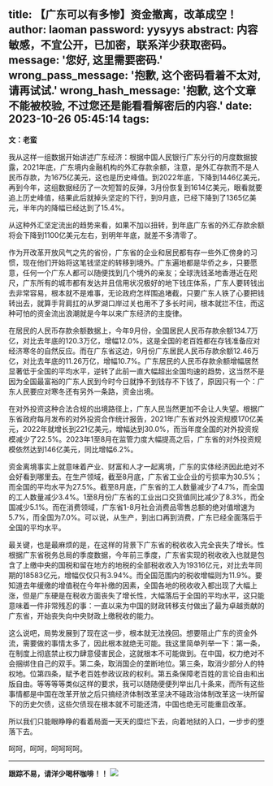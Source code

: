 title: 【广东可以有多惨】资金撤离，改革成空！
author: laoman
password: yysyys
abstract: 内容敏感，不宜公开，已加密，联系洋少获取密码。
message: '您好, 这里需要密码.'
wrong_pass_message: '抱歉, 这个密码看着不太对, 请再试试.'
wrong_hash_message: '抱歉, 这个文章不能被校验, 不过您还是能看看解密后的内容.'
date: 2023-10-26 05:45:14
tags:
---
**文：老蛮**<!--more-->

我从这样一组数据开始讲述广东经济：根据中国人民银行广东分行的月度数据披露，2021年底，广东境内金融机构的外汇存款余额，注意，是外汇存款而不是人民币存款，为1675亿美元，这也是历史峰值。到2022年底，下降到1446亿美元，再到今年，这组数据经历了一次短暂的反弹，3月份恢复到1614亿美元，眼看就要追上历史峰值，结果此后就掉头坚定的下行，到9月底，已经下降到了1365亿美元，半年内的降幅已经达到了15.4%。

从这种外汇坚定流出的趋势来看，如果不加以扭转，到年底广东省的外汇存款余额将会下降到1100亿美元左右，到明年年底，就差不多清零了。

作为开改革开放风气之先的省份，广东省的企业和居民都有存一些外汇傍身的习惯，现在他们开始将这笔钱坚定的转移到境外。广东遍地都是华侨之乡，只要愿意，任何一个广东人都可以随便找到几个境外的亲友；全球洗钱圣地香港近在咫尺，广东所有的城市都有发达并且信用状况极好的地下钱庄体系，广东人要转钱出去非常容易，根本就不是难事，无论政府怎样围追堵截，只要广东人铁了心要把钱转出去，就算手背肩扛的从罗湖口岸过关也用不了多长时间，根本就拦不住，而这种可怕的资金流出浪潮就是今年以来广东经济的主旋律。

在居民的人民币存款余额数据上，今年9月份，全国居民人民币存款余额134.7万亿，对比去年底的120.3万亿，增幅12.0%，这是全国的老百姓都在存钱准备应对经济寒冬的自然反应。而在广东省这边，9月份广东居民人民币存款余额12.46万亿，对比去年底的11.26万亿，增幅10.7%。广东居民的人民币存款余额增幅居然显著低于全国的平均水平，逆转了此前一直大幅超出全国均速的趋势，这当然不是因为全国最富裕的广东人民到今时今日就挣不到钱存不下钱了，原因只有一个：广东人民要应对寒冬还有另外一条路，资金出境。

在对外投资这种合法合规的出境路径上，广东人民当然更加不会让人失望。根据广东省政府每月发布的对外投资合作统计报告，2021年广东省对外投资规模170亿美元，2022年就增长到221亿美元，增幅达到30.0%，而当年度全国的对外投资规模减少了22.5%。2023年1至8月在监管力度大幅提高之后，广东省的对外投资规模依然达到146亿美元，同比增幅6.2%。

资金离境事实上就意味着产业、财富和人才一起离境，广东的实体经济因此绝对不会好看到哪里去。在生产领域，截至8月底，广东省工业企业的亏损率为30.5%；而全国的平均水平为27.5%。截至8月底，广东省的工人数量减少了4.7%，而全国的工人数量减少3.4%。1至8月份广东省的工业出口交货值同比减少了8.3%，而全国减少5.1%。而在消费领域，广东省1-8月社会消费品零售总额的绝对值增速为5.7%，而全国为7.0%。可以说，从生产，到出口再到消费，广东已经全面落后于全国的平均水平。

最关键，也是最麻烦的是，在这样的背景下广东省的税收收入完全丧失了增长。性根据广东省税务总局的季度数据，今年前三季度，广东省实现的税收收入也就是包含了上缴中央的国税和留在地方的地税的全部税收收入为19316亿元，对比去年同期的18583亿元，增幅仅仅只有3.94%。而全国范围内的税收增幅则为11.9%。要知道去年缓缴的增值税在今年补缴的因素，全国各地的税收收入都出现了大幅上涨，但是广东硬是在税收方面丧失了增长性，大幅落后于全国的平均水平，这只能意味着一件非常残忍的事：一直以来为中国的财政转移支付做出了最为卓越贡献的广东省，开始丧失向中央财政上缴税收的能力。

这么说吧，局势发展到了现在这一步，根本就无法挽回。想要阻止广东的资金外流，需要做的事情太多了，因此根本就绝无可能。我这里简单列举一下：第一条，在制度上彻底禁止权力肆意侵害民企，这就根本不可能做到。在中国，权力绝对不会捆绑住自己的双手。第二条，取消国企的垄断地位。第三条，取消少部分人的特权地。位第四条，赋予老百姓参政议政的权利。第五条保障老百姓的言论自由和出版自由。等等等等类似这样的要求，我可以随随便便列举出几十条来，而所有这些事情都是中国在改革开放之后只搞经济体制改革坚决不碰政治体制改革这一块所留下的历史欠债，这些欠债现在根本就不可能还清，中国也绝无可能重启改革。

所以我们只能眼睁睁的看着局面一天天的糜烂下去，向着地狱的入口，一步步的堕落下去。

呵呵，呵呵，呵呵呵呵。
- - -
**跟踪不易，请洋少喝杯咖啡！！**
![](/images/zanshang.jpg)